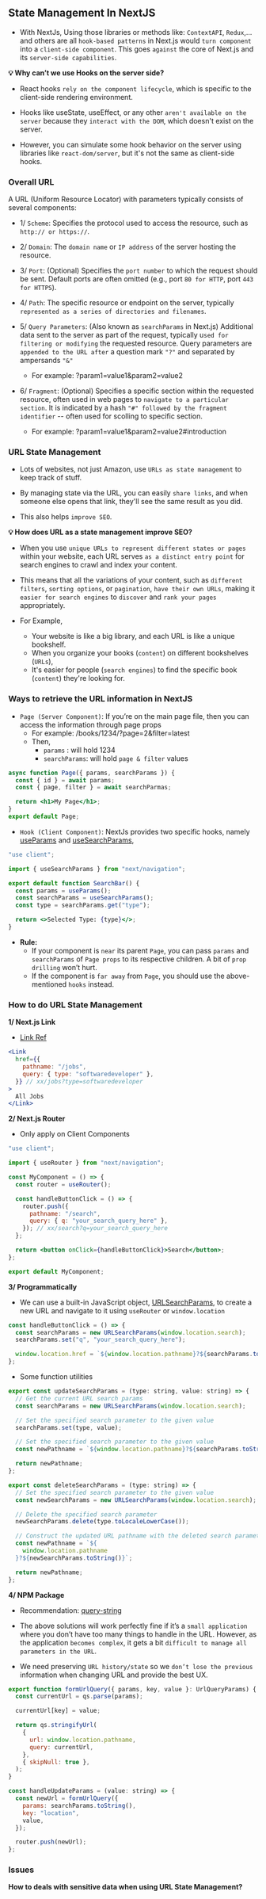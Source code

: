 ## State Management In NextJS

- With NextJs, Using those libraries or methods like: `ContextAPI`, `Redux`,... and others are all `hook-based patterns` in Next.js would `turn component` into a `client-side component`. This goes `against` the core of Next.js and its `server-side capabilities`.

<b>💡 Why can’t we use Hooks on the server side?</b>

- React hooks `rely on the component lifecycle`, which is specific to the client-side rendering environment.

- Hooks like useState, useEffect, or any other `aren't available on the server` because they `interact with the DOM`, which doesn't exist on the server.

- However, you can simulate some hook behavior on the server using libraries like `react-dom/server`, but it's not the same as client-side hooks.

<h3>Overall URL</h3>
A URL (Uniform Resource Locator) with parameters typically consists of several components:

- 1/ `Scheme`: Specifies the protocol used to access the resource, such as `http:// or https://`.

- 2/ `Domain`: The `domain name` or `IP address` of the server hosting the resource.

- 3/ `Port`: (Optional) Specifies the `port number` to which the request should be sent. Default ports are often omitted (e.g., port `80 for HTTP`, port `443 for HTTPS`).

- 4/ `Path`: The specific resource or endpoint on the server, typically `represented as a series of directories and filenames`.

- 5/ `Query Parameters`: (Also known as `searchParams` in Next.js) Additional data sent to the server as part of the request, typically u`sed for filtering or modifying` the requested resource. Query parameters are` appended to the URL after` a question mark `"?"` and separated by ampersands `"&"`
  - For example: ?param1=value1&param2=value2

- 6/ `Fragment`: (Optional) Specifies a specific section within the requested resource, often used in web pages to `navigate to a particular section`. It is indicated by a hash `"#" followed by the fragment identifier` -- often used for scolling to specific section.
  - For example: ?param1=value1&param2=value2#introduction

<h3>URL State Management</h3>

- Lots of websites, not just Amazon, use `URLs as state management` to keep track of stuff.

- By managing state via the URL, you can easily `share links`, and when someone else opens that link, they'll see the same result as you did.

- This also helps `improve SEO`.

<b>💡 How does URL as a state management improve SEO?</b>

- When you use `unique URLs to represent different states or pages` within your website, each URL serves `as a distinct entry point` for search engines to crawl and index your content.

- This means that all the variations of your content, such as `different filters`, `sorting options`, or `pagination`, `have their own URLs`, making it `easier for search engines` to `discover` and `rank your pages` appropriately.

- For Example,
  - Your website is like a big library, and each URL is like a unique bookshelf.
  - When you organize your books (`content`) on different bookshelves (`URLs`),
  - It's easier for people (`search engines`) to find the specific book (`content`) they're looking for.

<h3>Ways to retrieve the URL information in NextJS</h3>

- `Page (Server Component)`: If you’re on the main page file, then you can access the information through page props
  - For example: /books/1234/?page=2&filter=latest
  - Then,
    - `params` : will hold 1234
    - `searchParams`: will hold `page & filter` values

```jsx
async function Page({ params, searchParams }) {
  const { id } = await params;
  const { page, filter } = await searchParmas;

  return <h1>My Page</h1>;
}
export default Page;
```

- `Hook (Client Component)`: NextJs provides two specific hooks, namely [useParams](https://nextjs.org/docs/app/api-reference/functions/use-params) and [useSearchParams](https://nextjs.org/docs/app/api-reference/functions/use-search-params),

```jsx
"use client";

import { useSearchParams } from "next/navigation";

export default function SearchBar() {
  const params = useParams();
  const searchParams = useSearchParams();
  const type = searchParams.get("type");

  return <>Selected Type: {type}</>;
}
```

- <b>Rule:</b>
  - If your component is `near` its parent `Page`, you can pass `params` and `searchParams` of `Page props` to its respective children. A bit of `prop drilling` won’t hurt.
  - If the component is `far away` from `Page`, you should use the above-mentioned `hooks` instead.

<h3>How to do URL State Management</h3>

<b>1/ Next.js Link</b>

- [Link Ref](https://nextjs.org/docs/app/api-reference/components/link#href-required)

```jsx
<Link
  href={{
    pathname: "/jobs",
    query: { type: "softwaredeveloper" },
  }} // xx/jobs?type=softwaredeveloper
>
  All Jobs
</Link>
```

<b>2/ Next.js Router</b>

- Only apply on Client Components

```jsx
"use client";

import { useRouter } from "next/navigation";

const MyComponent = () => {
  const router = useRouter();

  const handleButtonClick = () => {
    router.push({
      pathname: "/search",
      query: { q: "your_search_query_here" },
    }); // xx/search?q=your_search_query_here
  };

  return <button onClick={handleButtonClick}>Search</button>;
};

export default MyComponent;
```

<b>3/ Programmatically</b>

- We can use a built-in JavaScript object, [URLSearchParams](https://developer.mozilla.org/en-US/docs/Web/API/URLSearchParams), to create a new URL and navigate to it using `useRouter` or `window.location`

```jsx
const handleButtonClick = () => {
  const searchParams = new URLSearchParams(window.location.search);
  searchParams.set("q", "your_search_query_here");

  window.location.href = `${window.location.pathname}?${searchParams.toString()}`;
};
```

- Some function utilities

```jsx
export const updateSearchParams = (type: string, value: string) => {
  // Get the current URL search params
  const searchParams = new URLSearchParams(window.location.search);

  // Set the specified search parameter to the given value
  searchParams.set(type, value);

  // Set the specified search parameter to the given value
  const newPathname = `${window.location.pathname}?${searchParams.toString()}`;

  return newPathname;
};

export const deleteSearchParams = (type: string) => {
  // Set the specified search parameter to the given value
  const newSearchParams = new URLSearchParams(window.location.search);

  // Delete the specified search parameter
  newSearchParams.delete(type.toLocaleLowerCase());

  // Construct the updated URL pathname with the deleted search parameter
  const newPathname = `${
    window.location.pathname
  }?${newSearchParams.toString()}`;

  return newPathname;
};
```

<b>4/ NPM Package</b>

- Recommendation: [query-string](https://www.npmjs.com/package/query-string)

- The above solutions will work perfectly fine if it’s a `small application` where you don’t have too many things to handle in the URL. However, as the application `becomes complex`, it gets a bit `difficult to manage all parameters in the URL`.

- We need preserving `URL history/state` so we `don’t lose the previous` information when changing URL and provide the best UX.

```jsx
export function formUrlQuery({ params, key, value }: UrlQueryParams) {
  const currentUrl = qs.parse(params);

  currentUrl[key] = value;

  return qs.stringifyUrl(
    {
      url: window.location.pathname,
      query: currentUrl,
    },
    { skipNull: true },
  );
}
```

```jsx
const handleUpdateParams = (value: string) => {
  const newUrl = formUrlQuery({
    params: searchParams.toString(),
    key: "location",
    value,
  });

  router.push(newUrl);
};
```

<h3> Issues </h3>

<b>How to deals with sensitive data when using URL State Management? </b>

